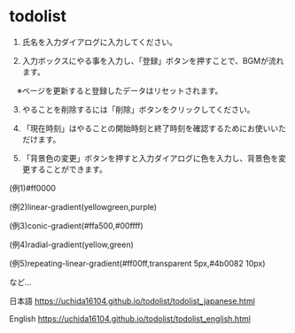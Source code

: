 # todolist

1. 氏名を入力ダイアログに入力してください。

2. 入力ボックスにやる事を入力し、「登録」ボタンを押すことで、BGMが流れます。

　※ページを更新すると登録したデータはリセットされます。

3. やることを削除するには「削除」ボタンをクリックしてください。

4. 「現在時刻」はやることの開始時刻と終了時刻を確認するためにお使いいただけます。

5. 「背景色の変更」ボタンを押すと入力ダイアログに色を入力し、背景色を変更することができます。

(例1)#ff0000

(例2)linear-gradient(yellowgreen,purple)

(例3)conic-gradient(#ffa500,#00ffff)

(例4)radial-gradient(yellow,green)

(例5)repeating-linear-gradient(#ff00ff,transparent 5px,#4b0082 10px)

など...


日本語
https://uchida16104.github.io/todolist/todolist_japanese.html

English
https://uchida16104.github.io/todolist/todolist_english.html
